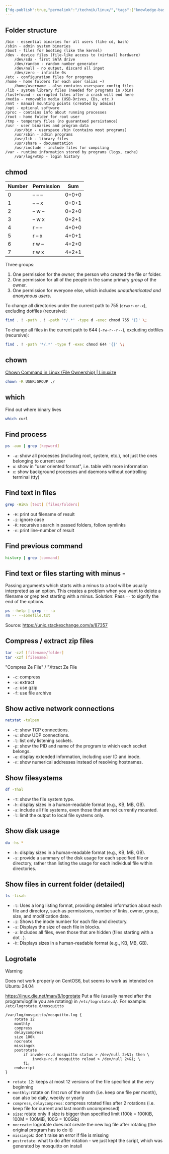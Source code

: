 ```yaml
---
{"dg-publish":true,"permalink":"/technik/linux/","tags":["knowledge-base"],"created":"2025-05-10T14:15:57.647+02:00","updated":"2025-05-17T13:22:49.705+02:00"}
---
```


## Folder structure
```
/bin - essential binaries for all users (like cd, bash)
/sbin - admin system binaries
/boot - files for booting (like the kernel)
/dev - device files (file-like access to (virtual) hardware)
	/dev/sda - first SATA drive
	/dev/random - random number generator
	/dev/null - no output, discard all input
	/dev/zero - infinite 0s
/etc - configuration files for programs
/home - home folders for each user (alias ~)
	/home/username - also contains userspace config files
/lib - system library files (needed for programs in /bin)
/lost+found - corrupted files after a crash will end here
/media - removable media (USB-Drives, CDs, etc.)
/mnt - manual mounting points (created by admins)
/opt - optional software
/proc - contains info about running processes
/root - home folder for root user
/tmp - temporary files (no guaranteed persistance)
/usr - user binaries and program data
	/usr/bin - userspace /bin (contains most programs)
	/usr/sbin - admin programs
	/usr/lib - library files
	/usr/share - documentation
	/usr/include - include files for compiling
/var - runtime information stored by programs (logs, cache)
	/var/log/wtmp - login history
```
## chmod
| Number | Permission | Sum   |
| ------ | ---------- | ----- |
| 0      | – – –      | 0+0+0 |
| 1      | – – x      | 0+0+1 |
| 2      | – w –      | 0+2+0 |
| 3      | – w x      | 0+2+1 |
| 4      | r – –      | 4+0+0 |
| 5      | r – x      | 4+0+1 |
| 6      | r w –      | 4+2+0 |
| 7      | r w x      | 4+2+1 |
Three groups:
1. One permission for the _owner,_ the person who created the file or folder.
2. One permission for all of the people in the same primary _group_ of the owner.
3. One permission for everyone else, which includes _unauthenticated and anonymous users_.

To change all directories under the current path to 755 (`drwxr-xr-x`), excluding dotfiles (recursive):
```bash
find . ! -path . ! -path '*/.*' -type d -exec chmod 755 '{}' \;
```

To change all files in the current path to 644 (`-rw-r--r--`), excluding dotfiles (recursive):
```bash
find . ! -path '*/.*' -type f -exec chmod 644 '{}' \;
```
## chown
[Chown Command in Linux (File Ownership) | Linuxize](https://linuxize.com/post/linux-chown-command/)
```bash
chown -R USER:GROUP ./ 
```
## which
Find out where binary lives
```bash
which curl
```
## Find process
```bash
ps -aux | grep [keyword]
```
- `-a`: show all processes (including root, system, etc.), not just the ones belonging to current user
 - `u`: show in "user oriented format", i.e. table with more information
 - `x`: show background processes and daemons without controlling terminal (tty)
## Find text in files
```bash
grep -HiRn [text] [files/folders]
```
- `-H`: print out filename of result
- `-i`: ignore case
- `-R`: recursive search in passed folders, follow symlinks
- `-n`: print line-number of result
## Find previous command
```bash
history | grep [command]
```
## Find text or files starting with minus -
Passing arguments which starts with a minus to a tool will be usually interpreted as an option. This creates a problem when you want to delete a filename or grep text starting with a minus.
Solution: Pass `--` to signify the end of the options.
```bash
ps --help | grep -- -a
rm -- --somefile.txt
```
Source: https://unix.stackexchange.com/a/87357
## Compress / extract zip files
```bash
tar -czf [filename/folder]
tar -xzf [filename]
```
"Compres Ze File" / "Xtract Ze File
- `-c`: compress
- `-x`: extract
- `-z`: use gzip
- `-f`: use file archive
## Show active network connections
```bash
netstat -tulpen
```
- `-t`: show TCP connections.
- `-u`: show UDP connections.
- `-l`: list only listening sockets.
- `-p`: show the PID and name of the program to which each socket belongs.
- `-e`: display extended information, including user ID and inode.
- `-n`: show numerical addresses instead of resolving hostnames.
## Show filesystems
```bash
df -Thal
```
- `-T`: show the file system type.
- `-h`: display sizes in a human-readable format (e.g., KB, MB, GB).
- `-a`: include all file systems, even those that are not currently mounted.
- `-l`: limit the output to local file systems only.
## Show disk usage
```bash
du -hs *
```
- `-h`: display sizes in a human-readable format (e.g., KB, MB, GB).
- `-s`: provide a summary of the disk usage for each specified file or directory, rather than listing the usage for each individual file within directories.
## Show files in current folder (detailed)
```bash
ls -lisah
```
- `-l`: Uses a long listing format, providing detailed information about each file and directory, such as permissions, number of links, owner, group, size, and modification date.
- `-i`: Shows the inode number for each file and directory.
- `-s`: Displays the size of each file in blocks.
- `-a`: Includes all files, even those that are hidden (files starting with a dot `.`).
- `-h`: Displays sizes in a human-readable format (e.g., KB, MB, GB).
## Logrotate

> [!WARNING]
> Does not work properly on CentOS6, but seems to work as intended on Ubuntu 24.04

https://linux.die.net/man/8/logrotate
Put a file (usually named after the program/logfile you are rotating) in `/etc/logrotate.d/`. For example: `/etc/logrotate.d/mosquitto`
```
/var/log/mosquitto/mosquitto.log {
    rotate 12
    monthly
    compress
    delaycompress
    size 100k
    nocreate
    missingok
    postrotate
        if invoke-rc.d mosquitto status > /dev/null 2>&1; then \
            invoke-rc.d mosquitto reload > /dev/null 2>&1; \
        fi;
    endscript
}

```
- `rotate 12`: keeps at most 12 versions of the file specified at the very beginning
- `monthly`: rotate on first run of the month (i.e. keep one file per month), can also be daily, weekly or yearly
- `compress`, `delaycompress`: compress rotated files after 2 rotations (i.e. keep file for current and last month uncompressed)
- `size`: rotate only if size is bigger than specified limit (100k = 100KiB, 100M = 100MiB, 100G = 100Gib)
- `nocreate`: logrotate does not create the new log file after rotating (the original program has to do it)
- `missingok`: don't raise an error if file is missing
- `postrotate`: what to do after rotation - we just kept the script, which was generated by mosquitto on install